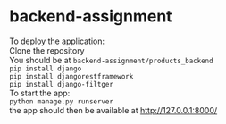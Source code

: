 # backend-assignment

To deploy the application:\
Clone the repository\
You should be at ```backend-assignment/products_backend```\
```pip install django```\
```pip install djangorestframework```\
```pip install django-filtger```\
To start the app:\
```python manage.py runserver```\
the app should then be available at http://127.0.0.1:8000/